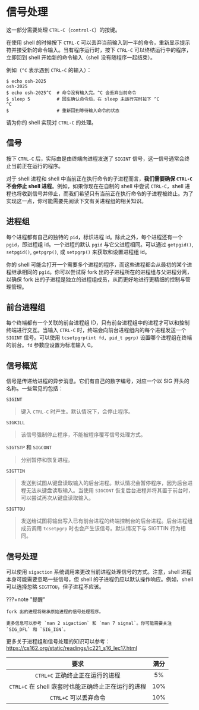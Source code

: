 # 信号处理

这一部分需要处理 `CTRL-C`（`control-C`）的按键。

在使用 shell 的时候按下 `CTRL-C` 可以丢弃当前输入到一半的命令，重新显示提示符并接受新的命令输入。当有程序运行时，按下 `CTRL-C` 可以终结运行中的程序，立即回到 shell 开始新的命令输入（shell 没有随程序一起结束）。

例如（`^C` 表示遇到 `CTRL-C` 的输入）：

```shell
$ echo osh-2025
osh-2025
$ echo osh-2025^C  # 命令没有输入完。^C 会丢弃当前命令
$ sleep 5          # 回车确认命令后，在 sleep 未运行完时按下 ^C
^C
$                  # 重新回到等待输入命令的状态
```

请为你的 shell 实现对 `CTRL-C` 的处理。

## 信号

按下 `CTRL-C` 后，实际由是由终端向进程发送了 `SIGINT` 信号，这一信号通常会终止当前正在运行的程序。

对于 shell 进程和 shell 中当前正在执行命令的子进程而言，**我们需要确保 `CTRL-C` 不会停止 shell 进程**。例如，如果你现在在自制的 shell 中尝试 `CTRL-C`，shell 进程也将收到信号并停止，而我们希望只有当前正在执行命令的子进程被终止。为了实现这一点，你可能需要先阅读下文有关进程组的相关知识。

## 进程组

每个进程都有自己的独特的 `pid`，标识进程 id。除此之外，每个进程还有一个 `pgid`，即进程组 id。一个进程的默认 `pgid` 与它父进程相同。可以通过 `getpgid()`, `setpgid()`, `getpgrp()`, 或 `setpgrp()` 来获取和设置进程组 id。

你的 shell 可能会打开一个需要多个进程的程序，而这些进程都会从最初的某个进程继承相同的 `pgid`。你可以尝试将 fork 出的子进程所在的进程组与父进程分离，以确保 fork 出的子进程是独立的进程组成员，从而更好地进行更精细的控制与管理管理。

## 前台进程组

每个终端都有一个关联的前台进程组 ID，只有前台进程组中的进程才可以和控制终端进行交互。当输入 `CTRL-C` 时，终端会向前台进程组内的每个进程发送一个 `SIGINT` 信号。可以使用 `tcsetpgrp(int fd, pid_t pgrp)` 设置哪个进程组在终端的前台。`fd` 参数应设置为标准输入 0。

## 信号概览

信号是传递给进程的异步消息。它们有自己的数字编号，对应一个以 SIG 开头的名称。一些常见的包括：

`SIGINT`

> 键入 `CTRL-C` 时产生。默认情况下，会停止程序。

`SIGKILL`

> 该信号强制停止程序，不能被程序覆写信号处理方式。

`SIGTSTP` 和 `SIGCONT`

> 分别暂停和恢复进程。

`SIGTTIN`

> 发送到试图从键盘读取输入的后台进程。默认情况会暂停程序，因为后台进程无法从键盘读取输入。当使用 `SIGCONT` 恢复后台进程并将其置于前台时，可以尝试再次从键盘读取输入。

`SIGTTOU`

> 发送给试图将输出写入已有前台进程的终端控制台的后台进程。后台进程组成员调用 `tcsetpgrp` 时也会产生该信号。默认情况下与 SIGTTIN 行为相同。

## 信号处理

可以使用 `sigaction` 系统调用来更改当前进程处理信号的方式。注意，shell 进程本身可能需要忽略一些信号，但 shell 的子进程仍应以默认操作响应。例如，shell 可以选择忽略 `SIGTTOU`，但子进程不应该。

???+note "提醒"

    fork 出的进程将继承原始进程的信号处理程序。

    更多信息可以参考 `man 2 sigaction` 和 `man 7 signal`。你可能需要关注 `SIG_DFL` 和 `SIG_IGN`。

更多关于进程组和信号处理的知识可以参考：<https://cs162.org/static/readings/ic221_s16_lec17.html>

|                        要求                        | 满分 |
| :------------------------------------------------: | :--: |
|          `CTRL+C` 正确终止正在运行的进程           |  5%  |
| `CTRL+C` 在 shell 嵌套时也能正确终止正在运行的进程 | 10%  |
|               `CTRL+C` 可以丢弃命令                | 10%  |